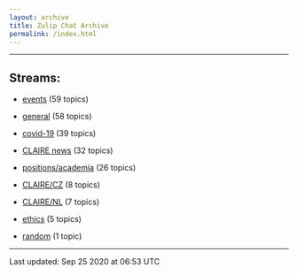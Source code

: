 ```yaml
---
layout: archive
title: Zulip Chat Archive
permalink: /index.html
---
```


---

## Streams:

* [events](stream/201207-events/index.html) (59 topics)

* [general](stream/201199-general/index.html) (58 topics)

* [covid-19](stream/226112-covid-19/index.html) (39 topics)

* [CLAIRE news](stream/201957-CLAIRE-news/index.html) (32 topics)

* [positions/academia](stream/203258-positions/academia/index.html) (26 topics)

* [CLAIRE/CZ](stream/203399-CLAIRE/CZ/index.html) (8 topics)

* [CLAIRE/NL](stream/203255-CLAIRE/NL/index.html) (7 topics)

* [ethics](stream/228366-ethics/index.html) (5 topics)

* [random](stream/202125-random/index.html) (1 topic)

<hr><p>Last updated: Sep 25 2020 at 06:53 UTC</p>